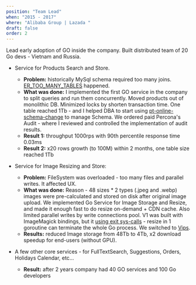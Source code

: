 ```yaml
---
position: "Team Lead"
when: "2015 - 2017"
where: "Alibaba Group | Lazada "
draft: false
order: 2
---
```


Lead early adoption of GO inside the company. Built distributed team of 20 Go devs - Vietnam and Russia. 

* Service for Products Search and Store. 
    * **Problem:** historically MySql schema required too many joins. [ER_TOO_MANY_TABLES](https://dev.mysql.com/doc/refman/8.0/en/server-error-reference.html#error_er_too_many_tables) happened. 
    * **What was done:** I implemented the first GO service in the company to split queries and run them concurrently. 
Moved products out of monolithic DB. Minimized locks by shorten transaction time. 
One table reached 1Tb - and I helped DBA 
to start using [pt-online-schema-change](https://www.percona.com/doc/percona-toolkit/LATEST/index.html) to manage Schema.
We ordered paid Percona's Audit - where I reviewed and controlled the implementation of audit results. 
    * **Result 1:** throughput 1000rps with 90th percentile response time 0.03ms
    * **Result 2:** x20 rows growth (to 100M) within 2 months, one table size reached 1Tb

* Service for Image Resizing and Store: 
    * **Problem:** FileSystem was overloaded - too many files and parallel writes. It affected UX. 
    * **What was done:** Reason - 48 sizes * 2 types (.jpeg and .webp) images were pre-calculated and stored on disk after original image upload. We implemented Go Service for Image Storage and Resize, and made it enough fast to do resize on-demand + CDN cache. Also limited parallel writes by write connections pool. V1 was built with ImageMagick bindings, but it [using exit sys-calls](https://github.com/ImageMagick/ImageMagick/search?l=C&q=exit) - resize in 1 goroutine can terminate the whole Go process. We switched to [Vips](https://github.com/davidbyttow/govips).
    * **Results:** reduced Image storage from 48Tb to 4Tb, x2 download speedup for end-users (without GPU). 

* A few other core services - for FullTextSearch, Suggestions, Orders, Holidays Calendar, etc... 
    * **Result:** after 2 years company had 40 GO services and 100 Go developers



